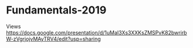 # Fundamentals-2019
Views
https://docs.google.com/presentation/d/1uMaI3Xs3XXKsZMSPvK82bwrirbW-zVgrjojvMAyTRV4/edit?usp=sharing
